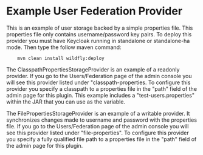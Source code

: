 Example User Federation Provider
===================================================

This is an example of user storage backed by a simple properties file.  This properties file only contains username/password
key pairs.  To deploy this provider you must have Keycloak running in standalone or standalone-ha mode.  Then type the follow maven command:

        mvn clean install wildfly:deploy



The ClasspathPropertiesStorageProvider is an example of a readonly provider.  If you go to the Users/Federation
  page of the admin console you will see this provider listed under "classpath-properties.  To configure this provider you 
specify a classpath to a properties file in the "path" field of the admin page for this plugin.  This example includes
a "test-users.properties" within the JAR that you can use as the variable.
  
The FilePropertiesStorageProvider is an example of a writable provider.  It synchronizes changes made to
username and password with the properties file.  If you go to the Users/Federation page of the admin console you will 
see this provider listed under "file-properties".  To configure this provider you specify a fully qualified file path to 
a properties file in the "path" field of the admin page for this plugin.  
